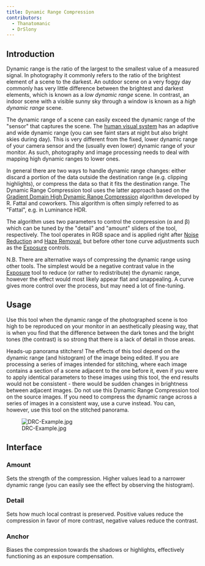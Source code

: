 ```yaml
---
title: Dynamic Range Compression
contributors:
  - Thanatomanic
  - DrSlony
---
```


## Introduction

Dynamic range is the ratio of the largest to the smallest value of a
measured signal. In photography it commonly refers to the ratio of the
brightest element of a scene to the darkest. An outdoor scene on a very
foggy day commonly has very little difference between the brightest and
darkest elements, which is known as a *low dynamic range* scene. In
contrast, an indoor scene with a visible sunny sky through a window is
known as a *high dynamic range* scene.

The dynamic range of a scene can easily exceed the dynamic range of the
"sensor" that captures the scene. The [human visual
system](https://en.wikipedia.org/wiki/Dynamic_range#Human_perception)
has an adaptive and wide dynamic range (you can see faint stars at night
but also bright skies during day). This is very different from the
fixed, lower dynamic range of your camera sensor and the (usually even
lower) dynamic range of your monitor. As such, photography and image
processing needs to deal with mapping high dynamic ranges to lower ones.

In general there are two ways to handle dynamic range changes: either
discard a portion of the data outside the destination range (e.g.
clipping highlights), or compress the data so that it fits the
destination range. The Dynamic Range Compression tool uses the latter
approach based on the [Gradient Domain High Dynamic Range
Compression](http://www.cs.huji.ac.il/~danix/hdr/) algorithm developed
by R. Fattal and coworkers. This algorithm is often simply referred to
as "Fattal", e.g. in Luminance HDR.

The algorithm uses two parameters to control the compression (α and β)
which can be tuned by the "detail" and "amount" sliders of the tool,
respectively. The tool operates in RGB space and is applied right after
[Noise Reduction](Noise_Reduction.md) and [Haze
Removal](Haze_Removal.md), but before other tone curve
adjustments such as the [Exposure](Exposure.md) controls.

N.B. There are alternative ways of compressing the dynamic range using
other tools. The simplest would be a negative contrast value in the
[Exposure](Exposure.md) tool to reduce (or rather to
redistribute) the dynamic range, however the effect would most likely
appear flat and unappealing. A curve gives more control over the
process, but may need a lot of fine-tuning.

## Usage

Use this tool when the dynamic range of the photographed scene is too
high to be reproduced on your monitor in an aesthetically pleasing way,
that is when you find that the difference between the dark tones and the
bright tones (the contrast) is so strong that there is a lack of detail
in those areas.

Heads-up panorama stitchers! The effects of this tool depend on the
dynamic range (and histogram) of the image being edited. If you are
processing a series of images intended for stitching, where each image
contains a section of a scene adjacent to the one before it, even if you
were to apply identical parameters to these images using this tool, the
end results would not be consistent - there would be sudden changes in
brightness between adjacent images. Do not use this Dynamic Range
Compression tool on the source images. If you need to compress the
dynamic range across a series of images in a consistent way, use a curve
instead. You can, however, use this tool on the stitched panorama.

<figure>
<img src="/images/DRC-Example.jpg" title="DRC-Example.jpg" />
<figcaption>DRC-Example.jpg</figcaption>
</figure>

## Interface

### Amount

Sets the strength of the compression. Higher values lead to a narrower
dynamic range (you can easily see the effect by observing the
histogram).

### Detail

Sets how much local contrast is preserved. Positive values reduce the
compression in favor of more contrast, negative values reduce the
contrast.

### Anchor

Biases the compression towards the shadows or highlights, effectively
functioning as an exposure compensation.
